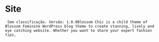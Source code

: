 # Site
     Sem classificação. Versão: 1.0.0Blossom Chic is a child theme of Blossom Feminine WordPress blog theme to create stunning, lively and eye catching website. Whether you want to share your expert fashion tips,
